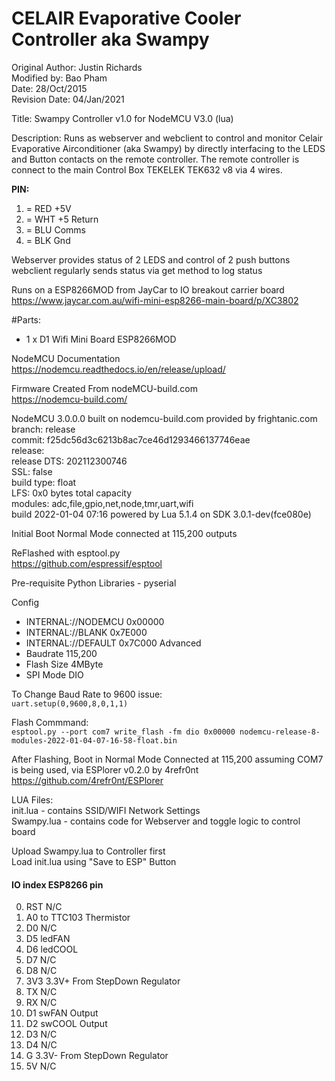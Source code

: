 # CELAIR Evaporative Cooler Controller aka Swampy
Original Author: Justin Richards<br>
Modified by: Bao Pham<br>
Date: 28/Oct/2015<br>
Revision Date: 04/Jan/2021<br>

Title: Swampy Controller v1.0 for NodeMCU V3.0 (lua)

Description: Runs as webserver and webclient to control
and monitor Celair Evaporative Airconditioner (aka Swampy) by directly
interfacing to the LEDS and Button contacts on the remote controller.
The remote controller is connect to the main Control Box TEKELEK TEK632 v8 via 4 wires.<br>

__PIN:__<br>
1. = RED +5V
2. = WHT +5 Return
3. = BLU Comms
4. = BLK Gnd

Webserver provides status of 2 LEDS and control of 2 push buttons
webclient regularly sends status via get method to log status<br>

Runs on a ESP8266MOD from JayCar to IO breakout carrier board<br>
https://www.jaycar.com.au/wifi-mini-esp8266-main-board/p/XC3802

#Parts:

* 1 x D1 Wifi Mini Board ESP8266MOD<br>


NodeMCU Documentation<br>
https://nodemcu.readthedocs.io/en/release/upload/<br>

Firmware Created From nodeMCU-build.com<br>
https://nodemcu-build.com/<br>

NodeMCU 3.0.0.0 built on nodemcu-build.com provided by frightanic.com<br>
	branch: release<br>
	commit: f25dc56d3c6213b8ac7ce46d1293466137746eae<br>
	release: <br>
	release DTS: 202112300746<br>
	SSL: false<br>
	build type: float<br>
	LFS: 0x0 bytes total capacity<br>
	modules: adc,file,gpio,net,node,tmr,uart,wifi<br>
 build 2022-01-04 07:16 powered by Lua 5.1.4 on SDK 3.0.1-dev(fce080e)

Initial Boot Normal Mode connected at 115,200 outputs <br>

ReFlashed with esptool.py<br>
https://github.com/espressif/esptool<br>

Pre-requisite Python Libraries - pyserial<br>


Config <br>
* INTERNAL://NODEMCU  0x00000
* INTERNAL://BLANK    0x7E000
* INTERNAL://DEFAULT  0x7C000
 Advanced<br>
* Baudrate 115,200
* Flash Size 4MByte   
* SPI Mode DIO

To Change Baud Rate to 9600 issue:<br> 
`uart.setup(0,9600,8,0,1,1)`

Flash Commmand:<br>
`esptool.py --port com7 write_flash -fm dio 0x00000 nodemcu-release-8-modules-2022-01-04-07-16-58-float.bin`

After Flashing, Boot in Normal Mode Connected at 115,200 assuming COM7 is being used, via ESPlorer v0.2.0 by 4refr0nt<br>
https://github.com/4refr0nt/ESPlorer<br>

LUA Files:<br>
init.lua   - contains SSID/WIFI Network Settings<br>
Swampy.lua - contains code for Webserver and toggle logic to control board<br>

Upload Swampy.lua to Controller first<br>
Load init.lua using "Save to ESP" Button<br>


#### IO index    ESP8266 pin<br>
0.    RST N/C<br>
1.    A0  to TTC103 Thermistor<br>
2.    D0  N/C<br>
3.    D5  ledFAN<br>
4.    D6  ledCOOL<br>
5.    D7  N/C<br>
6.    D8  N/C<br>
7.    3V3 3.3V+ From StepDown Regulator<br>
8.    TX  N/C<br>
9.    RX  N/C<br>
10.   D1  swFAN Output<br>
11.   D2  swCOOL Output<br>
12.   D3  N/C
13.   D4  N/C
14.   G   3.3V- From StepDown Regulator<br>
15.   5V  N/C<br>
